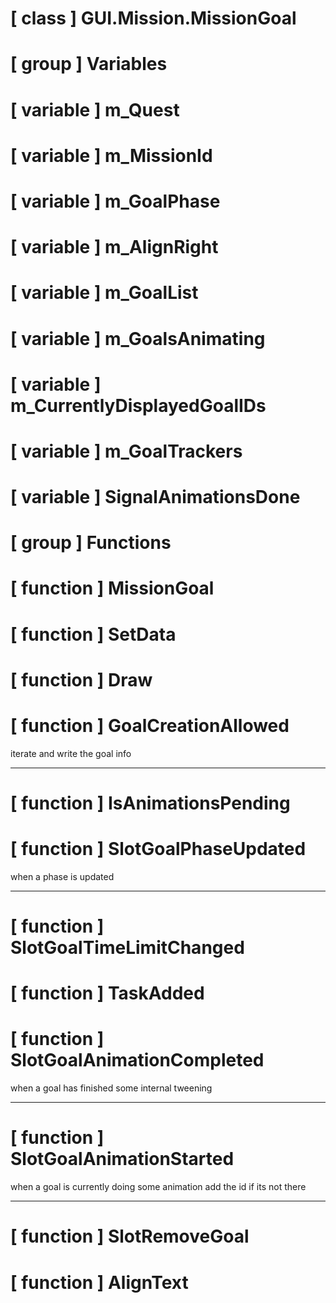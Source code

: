 # [ class ] GUI.Mission.MissionGoal

# [ group ] Variables

# [ variable ] m_Quest

# [ variable ] m_MissionId

# [ variable ] m_GoalPhase

# [ variable ] m_AlignRight

# [ variable ] m_GoalList

# [ variable ] m_GoalsAnimating

# [ variable ] m_CurrentlyDisplayedGoalIDs

# [ variable ] m_GoalTrackers

# [ variable ] SignalAnimationsDone

# [ group ] Functions

# [ function ] MissionGoal

# [ function ] SetData

# [ function ] Draw

# [ function ] GoalCreationAllowed

iterate and write the goal info

---

# [ function ] IsAnimationsPending

# [ function ] SlotGoalPhaseUpdated

when a phase is updated

---

# [ function ] SlotGoalTimeLimitChanged

# [ function ] TaskAdded

# [ function ] SlotGoalAnimationCompleted

when a goal has finished some internal tweening

---

# [ function ] SlotGoalAnimationStarted

when a goal is currently doing some animation add the id if its not there

---

# [ function ] SlotRemoveGoal

# [ function ] AlignText

